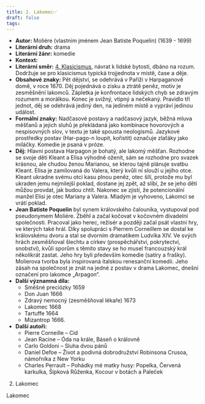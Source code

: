 ```yaml
---
title: 2. Lakomec✅
draft: false
tags:
---
```

* **Autor:** Moliére (vlastním jménem Jean Batiste Poquelin) (1639 - 1699)
* **Literární druh:** drama
* **Literární žánr:** komedie
* **Kontext:** 
* **Literární směr:** [4. Klasicismus](4.%20Klasicismus.md), návrat k lidské bytosti, dbáno na rozum. Dodržuje se pro klasicismus typická trojjednota v místě, čase a děje.
* **Obsahové znaky:** Pět dějství, se odehrává v Paříži v Harpaganově domě, v roce 1670. Děj pojednává o zisku a ztrátě peněz, motiv je zesměšnění lakomců. Zápletka je konfrontace lidských chyb se zdravým rozumem a morálkou. Konec je svižný, vtipný a nečekaný. Pravidlo tří jednot, děj se odehrává jediný den, na jediném místě a vypráví jedinou událost.
* **Formální znaky:** Nadčasové postavy a nadčasový jazyk, běžná mluva měšťanů a jejich sluhů je překládaná jako kombinace hovorových a nespisovných slov, v textu je také spousta neologismů. Jazykové prostředky postav (Har-pago-n loupit, kořistit) označuje zlaťáky jako miláčky. Komedie je psaná v próze.
* **Děj:** Hlavní postava Harpagon je bohatý, ale lakomý měšťan. Rozhodne se svoje děti Kleant a Elisa výhodně oženit, sám se rozhodne pro svazek krásnou, ale chudou ženou Marianou, se kterou tajně plánuje svatbu Kleant. Elisa je zamilovaná do Valera, který kvůli ní slouží u jejího otce. Kleant ukradne svému otci kasu plnou peněz, otec šílí, protože mu byl ukraden jemu nejmilejší poklad, dostane jej zpět, až slíbí, že se jeho děti můžou provdat, jak budou chtít. Nakonec se zjistí, že potencionální manžel Elisi je otec Mariany a Valera. Mladým je vyhoveno, Lakomci se vrátí poklad.
* **Jean Batiste Poquelin** byl synem královského čalouníka, vystupoval pod pseudonymem Moliére. Zběhl a začal kočovat v kočovném divadelní společnosti. Pracoval jako herec, režisér a později začal psát vlastní hry, ve kterých také hrál. Díky spolupráci s Pierrem Corneillem se dostal ke královskému dvoru a stal se dvorním dramatikem Ludvíka XIV. Ve svých hrách zesměšňoval šlechtu a církev (prospěchářství, pokrytectví, snobství), kvůli sporům s těmito stavy se ho musel francouzský král několikrát zastat. Jeho hry byli především komedie (satiry a frašky). Molierova tvorba byla inspirovaná italskou renesanční komedii. Jeho zásah na společnost je znát na jedné z postav v drama Lakomec, dnešní označení pro lakomce „Arpagon“.
* **Další významná díla:** 
	* Směšné preciózky 1659
	* Don Juan 1666
	* Zdravý nemocný (zesměšňoval lékaře) 1673
	* Lakomec 1668
	* Tartuffe 1664
	* Mizantrop 1666.
* **Další autoři:** 
	* Pierre Corneille – Cid
	* Jean Racine – Óda na krále, Báseň o královně
	* Carlo Goldoni – Sluha dvou pánů
	* Daniel Defoe – Život a podivná dobrodružství Robinsona Crusoa, námořníka z New Yorku
	* Charles Perrault – Pohádky mé matky husy: Popelka, Červená karkulka, Šípková Růženka, Kocour v botách a Paleček

2. Lakomec

Lakomec